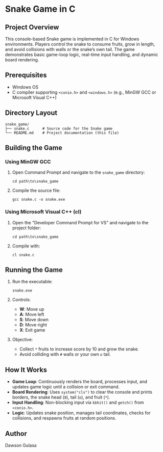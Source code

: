 # Snake Game in C

## Project Overview

This console-based Snake game is implemented in C for Windows environments. Players control the snake to consume fruits, grow in length, and avoid collisions with walls or the snake’s own tail. The game demonstrates basic game-loop logic, real-time input handling, and dynamic board rendering.

## Prerequisites

- Windows OS
- C compiler supporting `<conio.h>` and `<windows.h>` (e.g., MinGW GCC or Microsoft Visual C++)

## Directory Layout

```
snake_game/
├── snake.c      # Source code for the Snake game
└── README.md    # Project documentation (this file)
```

## Building the Game

### Using MinGW GCC

1. Open Command Prompt and navigate to the `snake_game` directory:
   ```batch
   cd path\to\snake_game
   ```
2. Compile the source file:
   ```batch
   gcc snake.c -o snake.exe
   ```

### Using Microsoft Visual C++ (cl)

1. Open the "Developer Command Prompt for VS" and navigate to the project folder:
   ```batch
   cd path\to\snake_game
   ```
2. Compile with:
   ```batch
   cl snake.c
   ```

## Running the Game

1. Run the executable:
   ```batch
   snake.exe
   ```
2. Controls:
   - **W**: Move up
   - **A**: Move left
   - **S**: Move down
   - **D**: Move right
   - **X**: Exit game

3. Objective:
   - Collect `*` fruits to increase score by 10 and grow the snake.
   - Avoid colliding with `#` walls or your own `o` tail.

## How It Works

- **Game Loop**: Continuously renders the board, processes input, and updates game logic until a collision or exit command.
- **Board Rendering**: Uses `system("cls")` to clear the console and prints borders, the snake head (`0`), tail (`o`), and fruit (`*`).
- **Input Handling**: Non-blocking input via `kbhit()` and `getch()` from `<conio.h>`.
- **Logic**: Updates snake position, manages tail coordinates, checks for collisions, and respawns fruits at random positions.

## Author

Dawson Gulasa

